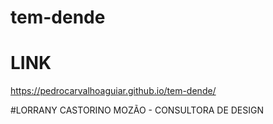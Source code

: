 # tem-dende

# LINK

https://pedrocarvalhoaguiar.github.io/tem-dende/

#LORRANY CASTORINO MOZÃO - CONSULTORA DE DESIGN
